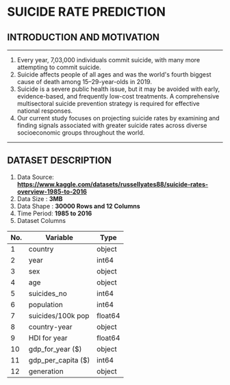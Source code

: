 # SUICIDE RATE PREDICTION

## INTRODUCTION AND MOTIVATION
----

1. Every year, 7,03,000 individuals commit suicide, with many more attempting to commit suicide.
2. Suicide affects people of all ages and was the world's fourth biggest cause of death among 15–29-year-olds in 2019. 
3. Suicide is a severe public health issue, but it may be avoided with early, evidence-based, and frequently low-cost treatments. A comprehensive multisectoral suicide prevention strategy is required for effective national responses.
4. Our current study focuses on projecting suicide rates by examining and finding signals associated with greater suicide rates across diverse socioeconomic groups throughout the world. 

----

## DATASET DESCRIPTION

1. Data Source: **https://www.kaggle.com/datasets/russellyates88/suicide-rates-overview-1985-to-2016**
2. Data Size  : **3MB**
3. Data Shape : **30000 Rows and 12 Columns** 
4. Time Period: **1985 to 2016**
5. Dataset Columns

| No. | Variable               | Type     |
|-----|------------------------|----------|
| 1   | country                | object   |
| 2   | year                   | int64    |
| 3   | sex                    | object   |
| 4   | age                    | object   |
| 5   | suicides_no            | int64    |
| 6   | population             | int64    |
| 7   | suicides/100k pop      | float64  |
| 8   | country-year           | object   |
| 9   | HDI for year           | float64  |
| 10  | gdp_for_year ($)       | object   |
| 11  | gdp_per_capita ($)     | int64    |
| 12  | generation             | object   |
